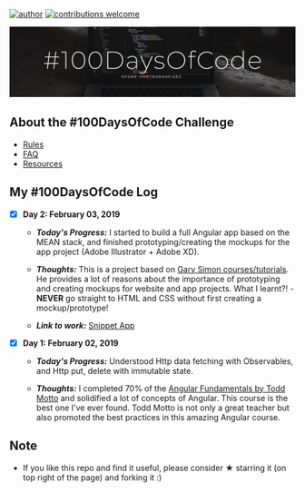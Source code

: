 [![author](https://img.shields.io/badge/author-carlosfab-red.svg)](https://www.linkedin.com/in/carlosfab) [![contributions welcome](https://img.shields.io/badge/contributions-welcome-brightgreen.svg?style=flat)](https://github.com/dwyl/esta/issues)
<p align="center">
  <img src="/img/cover.jpg" >
</p>

## About the #100DaysOfCode Challenge

- [Rules](rules.md)
- [FAQ](FAQ.md)
- [Resources](resources.md)

## My #100DaysOfCode Log

- [x] **Day 2: February 03, 2019**

    * ***Today's Progress:*** I started to build a full Angular app based on the MEAN stack, and finished prototyping/creating the mockups for the app project (Adobe Illustrator + Adobe XD).

    * ***Thoughts:*** This is a project based on [Gary Simon courses/tutorials](http://www.garysimon.com). He provides a lot of reasons about the importance of prototyping and creating mockups for website and app projects. What I learnt?! - **NEVER** go straight to HTML and CSS without first creating a mockup/prototype!

    * ***Link to work:*** [Snippet App](https://github.com/carlosfab/snippet-app.git)


- [x] **Day 1: February 02, 2019**

    * ***Today's Progress:*** Understood Http data fetching with Observables, and Http put, delete with immutable state.

    * ***Thoughts:*** I completed 70% of the [Angular Fundamentals by Todd Motto](https://ultimatecourses.com/angular) and solidified a lot of concepts of Angular. This course is the best one I've ever found. Todd Motto is not only a great teacher but also promoted the best practices in this amazing Angular course.


## Note

* If you like this repo and find it useful, please consider &#9733; starring it (on top right of the page) and forking it :)
